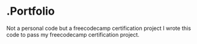 # .Portfolio
Not a personal code but a freecodecamp certification project
I wrote this code to pass my freecodecamp certification project.
